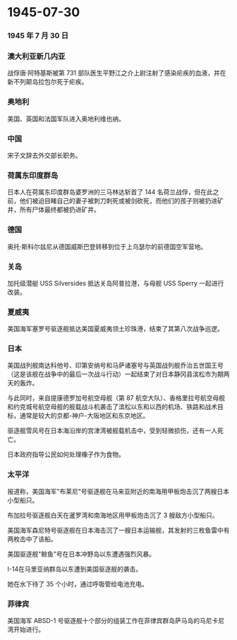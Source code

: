 # 1945-07-30

### 1945 年 7 月 30 日

### 澳大利亚新几内亚

战俘唐·阿特基斯被第 731
部队医生平野江之介上尉注射了感染疟疾的血液，并在新不列颠岛拉包尔死于疟疾。

### 奥地利

美国、英国和法国军队进入奥地利维也纳。

### 中国

宋子文辞去外交部长职务。

### 荷属东印度群岛

日本人在荷属东印度群岛婆罗洲的三马林达斩首了 144
名荷兰战俘，但在此之前，他们被迫目睹自己的妻子被刺刀刺死或被剑砍死，而他们的孩子则被扔进矿井，所有尸体最终都被扔进矿井。

### 德国

奥托·斯科尔兹尼从德国威斯巴登转移到位于上乌瑟尔的前德国空军营地。

### 关岛

加托级潜艇 USS Silversides 抵达关岛阿普拉港，与母舰 USS Sperry
一起进行改装。

### 夏威夷

美国海军塞罗号驱逐舰抵达美国夏威夷领土珍珠港，结束了其第八次战争巡逻。

### 日本

美国战列舰南达科他号、印第安纳号和马萨诸塞号与英国战列舰乔治五世国王号（这是该舰在战争中的最后一次战斗行动）一起结束了对日本静冈县滨松市为期两天的轰炸。

与此同时，来自提康德罗加号航空母舰（第 87
航空大队）、香格里拉号航空母舰和约克城号航空母舰的舰载战斗机袭击了滨松以东和以西的机场、铁路和战术目标，通常是较大的京都-神户-大阪地区和东京地区。

驱逐舰雪风号在日本海沿岸的宫津湾被舰载机击中，受到轻微损伤，还有一人死亡。

日本政府指导公民如何处理橡子作为食物。

### 太平洋

报道称，美国海军"布莱尼"号驱逐舰在马来亚附近的南海用甲板炮击沉了两艘日本小型船只。

布加拉号驱逐舰白天在暹罗湾和南海地区用甲板炮击沉了 3 艘敌方小型船只。

美国海军森尼特号驱逐舰在日本海击沉了一艘日本运输舰，其发射的三枚鱼雷中有两枚击中了该船。

美国驱逐舰"鲸鱼"号在日本冲野岛以东遭遇强烈风暴。

I-14在马里亚纳群岛以东遭到美国驱逐舰的袭击。

她在水下待了 35 个小时，通过呼吸管给电池充电。

### 菲律宾

美国海军 ABSD-1
号驱逐舰十个部分的组装工作在菲律宾群岛萨马岛的马尼卡尼湾开始进行。